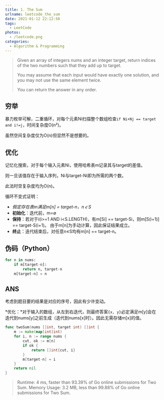 ```yaml
---
title: 1. The Sum
urlname: leetcode_the_sum
date: 2021-01-12 22:12:50
tags:
  - LeetCode
photos:
  - /leetcode.png
categories:
  - Algorithm & Programming
---
```


<!--more-->

> Given an array of integers nums and an integer target, return indices of the two numbers such that they add up to target.
>
> You may assume that each input would have exactly one solution, and you may not use the same element twice.
>
> You can return the answer in any order.

## 穷举

暴力枚举可解，二重循环，对每个元素Ni扫描整个数组检查`if Ni+Nj == target and i!=j`，时间复杂度O(n²)。

虽然空间复杂度仅为O(n)但显然不是想要的。

## 优化

记忆化搜索，对于每个输入元素Ni，使用哈希表m记录其与target的差值。

则一旦该值存在于输入序列，Ni与target-Ni即为所需的两个数。

此法时空复杂度均为O(n)。

循环不变式证明：

* *假定存在表m满足m[n] = target-n，n∊S*
* **初始化**：迭代前，m=∅
* **保持**：若对于i(i>=1 AND i<S.LENGTH)，有m[Si] == target-Si，则m[S(i+1)] == target-S(i+1)。 由于m[n]为手动计算，因此保证结果成立。
* **终止**：迭代结束后，对任意n∊S均有m[n] == target-n。

## 伪码（Python）

```Python
for n in nums:
    if m[target-n]:
        return n, target-n
    m[target-n] = n
```

## ANS

考虑到题目要的结果是对应的序号，因此有少许变动。

*优化：*对于输入的数组，从左到右迭代，则最终答案`{x, y}`必定满足m[y]会在迭代到nums[y]之前生成（迭代到nums[x]时）。因此无需存储m[x]的值。

```Go
func twoSum(nums []int, target int) []int {
	m := make(map[int]int)
	for i, n := range nums {
		cut, ok := m[n]
		if ok {
			return []int{cut, i}
		}
		m[target-n] = i
	}
	return nil
}
```

> Runtime: 4 ms, faster than 93.39% of Go online submissions for Two Sum.
> Memory Usage: 3.2 MB, less than 99.88% of Go online submissions for Two Sum.